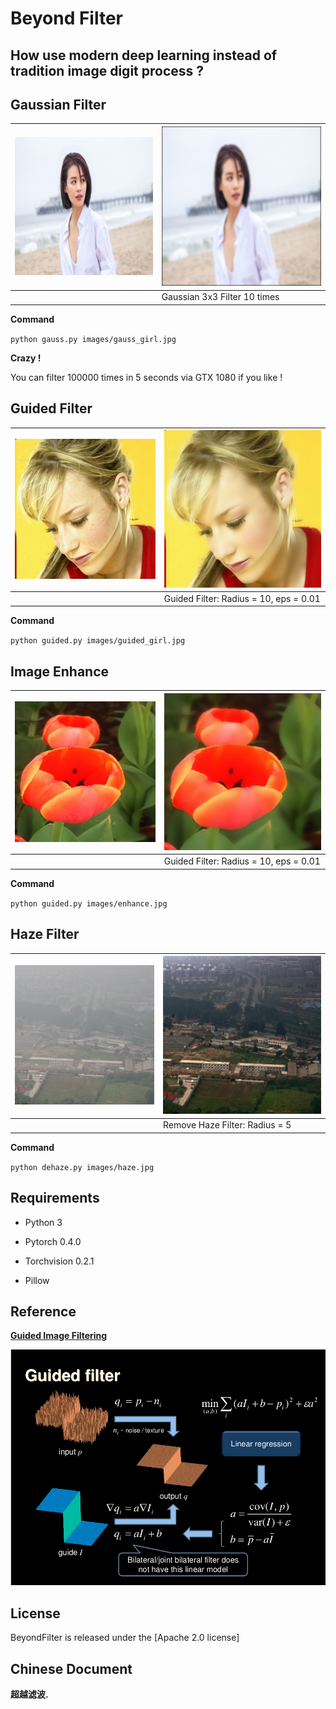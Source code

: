 Beyond Filter
====


How use modern deep learning instead of tradition image digit process ?
----


Gaussian Filter
----

| ![](images/gauss_girl.jpg) | ![](images/gauss_filter.jpg) |
| -------------------------- | ---------------------------- |
|                            | Gaussian 3x3 Filter 10 times |

**Command**

 `python gauss.py images/gauss_girl.jpg` 

**Crazy !**

You can filter 100000 times in 5 seconds via GTX 1080 if you like !



Guided Filter
----
| ![](images/guided_girl.jpg) | ![](images/guided_filter.jpg)          |
| --------------------------- | -------------------------------------- |
|                             | Guided Filter: Radius = 10, eps = 0.01 |

**Command**

 `python guided.py images/guided_girl.jpg`

Image Enhance
----

| ![](images/enhance.jpg) | ![](images/enhance_filter.jpg)         |
| ----------------------- | -------------------------------------- |
|                         | Guided Filter: Radius = 10, eps = 0.01 |

**Command**

 `python guided.py images/enhance.jpg`

## Haze Filter

| ![](images/haze.jpg) | ![](images/haze_filter.jpg)    |
| -------------------- | ------------------------------ |
|                      | Remove Haze Filter: Radius = 5 |

**Command**

`python dehaze.py images/haze.jpg` 



Requirements
----

- Python 3

- Pytorch 0.4.0

- Torchvision 0.2.1

- Pillow


Reference
----

[**Guided Image Filtering**](http://kaiminghe.com/eccv10/)

![](images/guidedfilter.png)



License
----

BeyondFilter is released under the [Apache 2.0 license]



Chinese Document
----
**超越滤波.**

